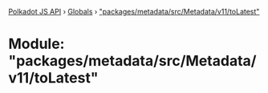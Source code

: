 [Polkadot JS API](../README.md) › [Globals](../globals.md) › ["packages/metadata/src/Metadata/v11/toLatest"](_packages_metadata_src_metadata_v11_tolatest_.md)

# Module: "packages/metadata/src/Metadata/v11/toLatest"


